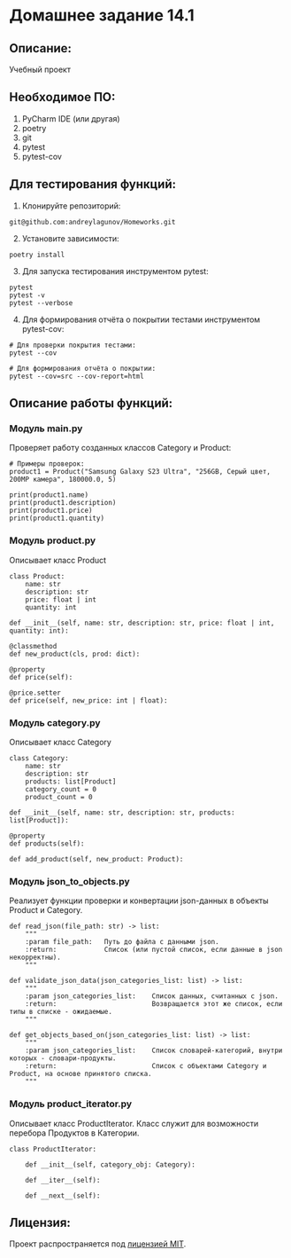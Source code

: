 # Домашнее задание 14.1


## Описание:

Учебный проект


## Необходимое ПО:

1. PyCharm IDE (или другая)
2. poetry
3. git
4. pytest
5. pytest-cov


## Для тестирования функций:

1. Клонируйте репозиторий:
```
git@github.com:andreylagunov/Homeworks.git
```

2. Установите зависимости:

```
poetry install 
```

3. Для запуска тестирования инструментом pytest:

```
pytest
pytest -v
pytest --verbose
```

4. Для формирования отчёта о покрытии тестами инструментом pytest-cov:

```
# Для проверки покрытия тестами:
pytest --cov

# Для формирования отчёта о покрытии:
pytest --cov=src --cov-report=html
```


## Описание работы функций:


### Модуль **main.py**
Проверяет работу созданных классов Category и Product:
```
# Примеры проверок:
product1 = Product("Samsung Galaxy S23 Ultra", "256GB, Серый цвет, 200MP камера", 180000.0, 5)

print(product1.name)
print(product1.description)
print(product1.price)
print(product1.quantity)
```


### Модуль **product.py**
Описывает класс Product
```
class Product:
    name: str
    description: str
    price: float | int
    quantity: int
    
def __init__(self, name: str, description: str, price: float | int, quantity: int):

@classmethod
def new_product(cls, prod: dict):

@property
def price(self):

@price.setter
def price(self, new_price: int | float):
```


### Модуль **category.py**
Описывает класс Category
```
class Category:
    name: str
    description: str
    products: list[Product]
    category_count = 0
    product_count = 0
    
def __init__(self, name: str, description: str, products: list[Product]):

@property
def products(self):

def add_product(self, new_product: Product):
```


### Модуль **json_to_objects.py**
Реализует функции проверки и конвертации json-данных в объекты Product и Category.
```
def read_json(file_path: str) -> list:
    """
    :param file_path:   Путь до файла с данными json.
    :return:            Список (или пустой список, если данные в json некорректны).
    """
    
def validate_json_data(json_categories_list: list) -> list:
    """
    :param json_categories_list:    Список данных, считанных с json.
    :return:                        Возвращается этот же список, если типы в списке - ожидаемые.
    """
    
def get_objects_based_on(json_categories_list: list) -> list:
    """
    :param json_categories_list:    Список словарей-категорий, внутри которых - словари-продукты.
    :return:                        Список с объектами Category и Product, на основе принятого списка.
    """
```

### Модуль **product_iterator.py**
Описывает класс ProductIterator. Класс служит для возможности перебора Продуктов в Категории.
```
class ProductIterator:

    def __init__(self, category_obj: Category):

    def __iter__(self):

    def __next__(self):
```


## Лицензия:

Проект распространяется под [лицензией MIT](LICENSE).
